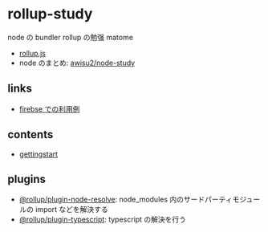 # rollup-study

node の bundler rollup の勉强 matome

- [rollup\.js](https://rollupjs.org/guide/en/)
- node のまとめ: [awisu2/node\-study](https://github.com/awisu2/node-study)

## links

- [firebse での利用例](https://firebase.google.com/docs/web/module-bundling#using_firebase_with_rollup)

## contents

- [gettingstart](./gettingstart/)

## plugins

- [@rollup/plugin-node-resolve](https://github.com/rollup/plugins/tree/master/packages/node-resolve/#readme): node_modules 内のサードパーティモジュールの import などを解決する
- [@rollup/plugin-typescript](https://github.com/rollup/plugins/tree/master/packages/typescript/#readme): typescript の解決を行う

